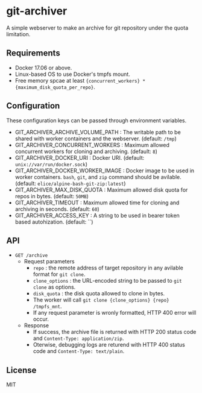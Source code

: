 # git-archiver

A simple webserver to make an archive for git repository under the quota limitation.


## Requirements

- Docker 17.06 or above.
- Linux-based OS to use Docker's tmpfs mount.
- Free memory spcae at least `{concurrent_workers} * {maximum_disk_quota_per_repo}`.


## Configuration

These configuration keys can be passed through environment variables.

- GIT_ARCHIVER_ARCHIVE_VOLUME_PATH : The writable path to be shared with worker containers and the webserver. (default: `/tmp`)
- GIT_ARCHIVER_CONCURRENT_WORKERS : Maximum allowed concurrent workers for cloning and archiving. (default: `8`)
- GIT_ARCHIVER_DOCKER_URI : Docker URI. (default: `unix://var/run/docker.sock`)
- GIT_ARCHIVER_DOCKER_WORKER_IMAGE : Docker image to be used in worker containers. `bash`, `git`, and `zip` command should be avilable. (default: `elice/alpine-bash-git-zip:latest`)
- GIT_ARCHIVER_MAX_DISK_QUOTA : Maximum allowed disk quota for repos in bytes. (default: `50MB`)
- GIT_ARCHIVER_TIMEOUT : Maximum allowed time for cloning and archiving in seconds. (default: `60`)
- GIT_ARCHIVER_ACCESS_KEY : A string to be used in bearer token based autohization. (default: ``)


## API

- `GET /archive`
    - Request parameters
        - `repo` : the remote address of target repository in any avilable format for `git clone`.
        - `clone_options` : the URL-encoded string to be passed to `git clone` as options.
        - `disk_quota` : the disk quota allowed to clone in bytes.
        - The worker will call `git clone {clone_options} {repo} /tmpfs_mnt`.
        - If any request parameter is wronly formatted, HTTP 400 error will occur.
    - Response
        - If success, the archive file is returned with HTTP 200 status code and `Content-Type: application/zip`.
        - Oterwise, debugging logs are returend with HTTP 400 status code and `Content-Type: text/plain`.


## License

MIT